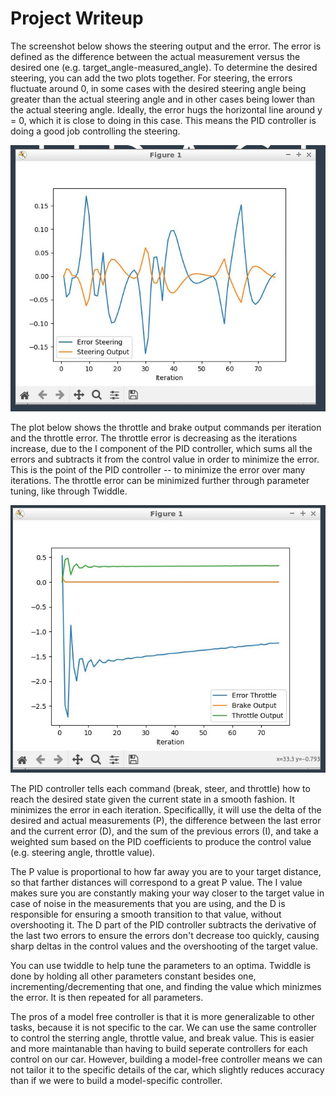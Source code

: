 # Project Writeup

The screenshot below shows the steering output and the error. The error is defined as the difference between the actual measurement versus the desired one (e.g. target_angle-measured_angle). To determine the desired steering, you can add the two plots together. For steering, the errors fluctuate around 0, in some cases with the desired steering angle being greater than the actual steering angle and in other cases being lower than the actual steering angle. Ideally, the error hugs the horizontal line around y = 0, which it is close to doing in this case. This means the PID controller is doing a good job controlling the steering.

![Steering Error](screenshots/error_steering.jpg)

The plot below shows the throttle and brake output commands per iteration and the throttle error. The throttle error is decreasing as the iterations increase, due to the I component of the PID controller, which sums all the errors and subtracts it from the control value in order to minimize the error. This is the point of the PID controller -- to minimize the error over many iterations. The throttle error can be minimized further through parameter tuning, like through Twiddle.

![Throttle Error](screenshots/error_throttle.jpg)

The PID controller tells each command (break, steer, and throttle) how to reach the desired state given the current state in a smooth fashion. It minimizes the error in each iteration. Specificallly, it will use the delta of the desired and actual measurements (P), the difference between the last error and the current error (D), and the sum of the previous errors (I), and take a weighted sum based on the PID coefficients to produce the control value (e.g. steering angle, throttle value). 

The P value is proportional to how far away you are to your target distance, so that farther distances will correspond to a great P value. The I value makes sure you are constantly making your way closer to the target value in case of noise in the measurements that you are using, and the D is responsible for ensuring a smooth transition to that value, without overshooting it. The D part of the PID controller subtracts the derivative of the last two errors to ensure the errors don't decrease too quickly, causing sharp deltas in the control values and the overshooting of the target value.

You can use twiddle to help tune the parameters to an optima. Twiddle is done by holding all other parameters constant besides one, incrementing/decrementing that one, and finding the value which minizmes the error. It is then repeated for all parameters.

The pros of a model free controller is that it is more generalizable to other tasks, because it is not specific to the car. We can use the same controller to control the sterring angle, throttle value, and break value. This is easier and more maintanable than having to build seperate controllers for each control on our car. However, building a model-free controller means we can not tailor it to the specific details of the car, which slightly reduces accuracy than if we were to build a model-specific controller.
